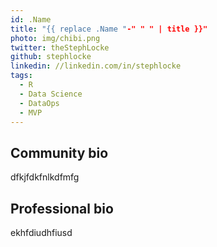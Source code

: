 ```yaml
---
id: .Name
title: "{{ replace .Name "-" " " | title }}"
photo: img/chibi.png
twitter: theStephLocke
github: stephlocke
linkedin: //linkedin.com/in/stephlocke
tags:
  - R
  - Data Science
  - DataOps
  - MVP
---
```


## Community bio
dfkjfdkfnlkdfmfg


## Professional bio
ekhfdiudhfiusd
